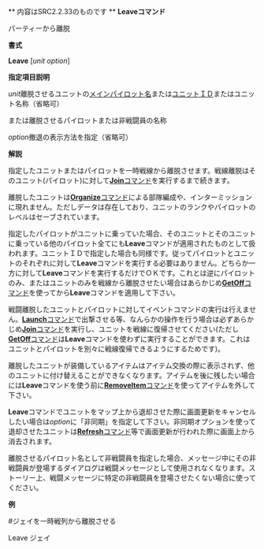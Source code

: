 ** 内容はSRC2.2.33のものです **
**Leaveコマンド**

パーティーから離脱

**書式**

**Leave** [*unit option*]

**指定項目説明**

*unit*離脱させるユニットの[メインパイロット名](メインパイロット名.md)または[ユニットＩＤ](ユニットＩＤ.md)またはユニット名称（省略可）

または離脱させるパイロットまたは非戦闘員の名称

*option*撤退の表示方法を指定（省略可）

**解説**

指定したユニットまたはパイロットを一時戦線から離脱させます。戦線離脱はそのユニット(パイロット)に対して[**Join**コマンド](Joinコマンド.md)を実行するまで続きます。

離脱したユニットは[**Organize**コマンド](Organizeコマンド.md)による部隊編成や、インターミッションに現れません。ただしデータは存在しており、ユニットのランクやパイロットのレベルはセーブされています。

指定したパイロットがユニットに乗っていた場合、そのユニットとそのユニットに乗っている他のパイロット全てにも**Leave**コマンドが適用されたものとして扱われます。ユニットＩＤで指定した場合も同様です。従ってパイロットとユニットのそれぞれに対して**Leave**コマンドを実行する必要はありません。どちらか一方に対して**Leave**コマンドを実行するだけでＯＫです。これとは逆にパイロットのみ、またはユニットのみを戦線から離脱させたい場合はあらかじめ[**GetOff**コマンド](GetOffコマンド.md)を使ってから**Leave**コマンドを適用して下さい。

戦闘離脱したユニットとパイロットに対してイベントコマンドの実行は行えません。[**Launch**コマンド](Launchコマンド.md)で出撃させる等、なんらかの操作を行う場合は必ずあらかじめ[**Join**コマンド](Joinコマンド.md)を実行し、ユニットを戦線に復帰させてください(ただし[**GetOff**コマンド](GetOffコマンド.md)は**Leave**コマンドを使わずに実行することができます。これはユニットとパイロットを別々に戦線復帰できるようにするためです)。

離脱したユニットが装備しているアイテムはアイテム交換の際に表示されず、他のユニットに付け替えることができなくなります。アイテムを後に残したい場合には**Leave**コマンドを使う前に[**RemoveItem**コマンド](RemoveItemコマンド.md)を使ってアイテムを外して下さい。

**Leave**コマンドでユニットをマップ上から退却させた際に画面更新をキャンセルしたい場合は*option*に「非同期」を指定して下さい。非同期オプションを使って退却させたユニットは[**Refresh**コマンド](Refreshコマンド.md)等で画面更新が行われた際に画面上から消去されます。

離脱させるパイロット名として非戦闘員を指定した場合、メッセージ中にその非戦闘員が登場するダイアログは戦闘メッセージとして使用されなくなります。ストーリー上、戦闘メッセージに特定の非戦闘員を登場させたくない場合に使ってください。

**例**

#ジェイを一時戦列から離脱させる

Leave ジェイ
